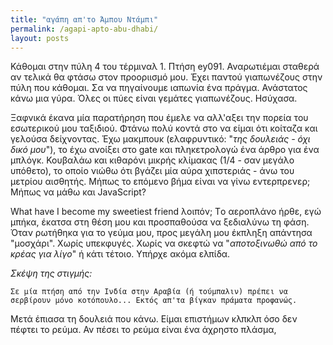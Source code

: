 ```yaml
---
title: "αγάπη απ'το Άμπου Ντάμπι"
permalink: /agapi-apto-abu-dhabi/
layout: posts
---
```


Κάθομαι στην πύλη 4 του τέρμιναλ 1. Πτήση ey091. Αναρωτιέμαι σταθερά αν τελικά θα φτάσω στον προοριισμό μου. Έχει παντού γιαπωνέζους στην πύλη που κάθομαι. Σα να πηγαίνουμε ιαπωνία ένα πράγμα. Ανάστατος κάνω μια γύρα. Όλες οι πύες είναι γεμάτες γιαπωνέζους. Ησύχασα.

Ξαφνικά έκανα μία παρατήρηση που έμελε να αλλ'αξει την πορεία του εσωτερικού μου ταξιδιού. Φτάνω πολύ κοντά στο να είμαι ότι κοίταζα και γελούσα δείχνοντας. Έχω μακμπουκ (ελαφρυντικό: "*της δουλειάς - όχι δικό μου*"), το έχω ανοίξει στο gate και πληκετρολογώ ένα άρθρο για ένα μπλόγκ. Κουβαλάω και κιθαρόνι μικρής κλίμακας (1/4 - σαν μεγάλο υπόθετο), το οποίο νιώθω ότι βγάζει μία αύρα χιπστεριάς - άνω του μετρίου αισθητής. Μήπως το επόμενο βήμα είναι να γίνω εντερπρενερ; Μήπως να μάθω και JavaScript?

What have I become my sweetiest friend λοιπόν; Τo αεροπλάνο ήρθε, εγώ μπήκα, έκατσα στη θέση μου και προσπαθούσα να ξεδιαλύνω τη φάση. Όταν ρωτήθηκα για το γεύμα μου, προς μεγάλη μου έκπληξη απάντησα "μοσχάρι". Χωρίς υπεκφυγές. Χωρίς να σκεφτώ να "*αποτοξινωθώ από το κρέας για λίγο*" ή κάτι τέτοιο. Υπήρχε ακόμα ελπίδα.

*Σκέψη της στιγμής:*

```
Σε μία πτήση από την Ινδία στην Αραβία (ή τούμπαλιν) πρέπει να σερβίρουν μόνο κοτόπουλο... Εκτός απ'τα βίγκαν πράματα προφανώς.
```

Μετά έπιασα τη δουλειά που κάνω. Είμαι επιστήμων κλπκλπ όσο δεν πέφτει το ρεύμα. Αν πέσει το ρεύμα είναι ένα άχρηστο πλάσμα,